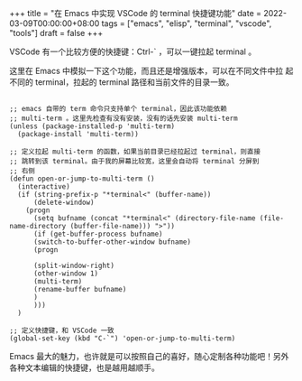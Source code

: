 +++
title = "在 Emacs 中实现 VSCode 的 terminal 快捷键功能"
date = 2022-03-09T00:00:00+08:00
tags = ["emacs", "elisp", "terminal", "vscode", "tools"]
draft = false
+++

VSCode 有一个比较方便的快捷键：Ctrl-\` ，可以一键拉起 terminal 。

这里在 Emacs 中模拟一下这个功能，而且还是增强版本，可以在不同文件中拉
起不同的 terminal，拉起的 terminal 路径和当前文件的目录一致。

```emacs-lisp

;; emacs 自带的 term 命令只支持单个 terminal，因此该功能依赖
;; multi-term 。这里先检查有没有安装，没有的话先安装 multi-term
(unless (package-installed-p 'multi-term)
  (package-install 'multi-term))

;; 定义拉起 multi-term 的函数，如果当前目录已经拉起过 terminal，则直接
;; 跳转到该 terminal。由于我的屏幕比较宽，这里会自动将 terminal 分屏到
;; 右侧
(defun open-or-jump-to-multi-term ()
  (interactive)
  (if (string-prefix-p "*terminal<" (buffer-name))
      (delete-window)
    (progn
      (setq bufname (concat "*terminal<" (directory-file-name (file-name-directory (buffer-file-name))) ">"))
      (if (get-buffer-process bufname)
      (switch-to-buffer-other-window bufname)
      (progn

      (split-window-right)
      (other-window 1)
      (multi-term)
      (rename-buffer bufname)
      )
      )))
  )

;; 定义快捷键，和 VSCode 一致
(global-set-key (kbd "C-`") 'open-or-jump-to-multi-term)
```

Emacs 最大的魅力，也许就是可以按照自己的喜好，随心定制各种功能吧！另外
各种文本编辑的快捷键，也是越用越顺手。